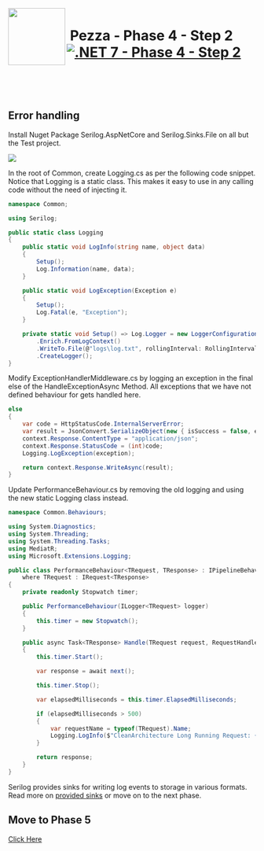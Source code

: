 <img align="left" width="116" height="116" src="../pezza-logo.png" />

# &nbsp;**Pezza - Phase 4 - Step 2** [![.NET 7 - Phase 4 - Step 2](https://github.com/entelect-incubator/.NET/actions/workflows/dotnet-phase4-step2.yml/badge.svg)](https://github.com/entelect-incubator/.NET/actions/workflows/dotnet-phase4-step2.yml)

<br/><br/><br/>

## Error handling

Install Nuget Package Serilog.AspNetCore and Serilog.Sinks.File on all but the Test project.

![](./Assets/2021-01-15-11-13-06.png)

In the root of Common, create Logging.cs as per the following code snippet. Notice that Logging is a static class. This makes it easy to use in any calling code without the need of injecting it.


```cs
namespace Common;

using Serilog;

public static class Logging
{
    public static void LogInfo(string name, object data)
    {
        Setup();
        Log.Information(name, data);
    }

    public static void LogException(Exception e)
    {
        Setup();
        Log.Fatal(e, "Exception");
    }

    private static void Setup() => Log.Logger = new LoggerConfiguration()
        .Enrich.FromLogContext()
        .WriteTo.File(@"logs\log.txt", rollingInterval: RollingInterval.Day)
        .CreateLogger();
}
```

Modify ExceptionHandlerMiddleware.cs by logging an exception in the final else of the HandleExceptionAsync Method. All exceptions that we have not defined behaviour for gets handled here.

```cs
else
{
    var code = HttpStatusCode.InternalServerError;
    var result = JsonConvert.SerializeObject(new { isSuccess = false, error = exception.Message });
    context.Response.ContentType = "application/json";
    context.Response.StatusCode = (int)code;
    Logging.LogException(exception);

    return context.Response.WriteAsync(result);
}
```

Update PerformanceBehaviour.cs by removing the old logging and using the new static Logging class instead.

```cs
namespace Common.Behaviours;

using System.Diagnostics;
using System.Threading;
using System.Threading.Tasks;
using MediatR;
using Microsoft.Extensions.Logging;

public class PerformanceBehaviour<TRequest, TResponse> : IPipelineBehavior<TRequest, TResponse>
    where TRequest : IRequest<TResponse>
{
    private readonly Stopwatch timer;

    public PerformanceBehaviour(ILogger<TRequest> logger)
    {
        this.timer = new Stopwatch();
    }

    public async Task<TResponse> Handle(TRequest request, RequestHandlerDelegate<TResponse> next, CancellationToken cancellationToken)
    {
        this.timer.Start();

        var response = await next();

        this.timer.Stop();

        var elapsedMilliseconds = this.timer.ElapsedMilliseconds;

        if (elapsedMilliseconds > 500)
        {
            var requestName = typeof(TRequest).Name;
            Logging.LogInfo($"CleanArchitecture Long Running Request: {requestName} ({elapsedMilliseconds} milliseconds)", request);
        }

        return response;
    }
}
```

Serilog provides sinks for writing log events to storage in various formats. Read more on [provided sinks](https://github.com/serilog/serilog/wiki/Provided-Sinks) or move on to the next phase.

## **Move to Phase 5**

[Click Here](https://github.com/entelect-incubator/.NET/tree/master/Phase%205)